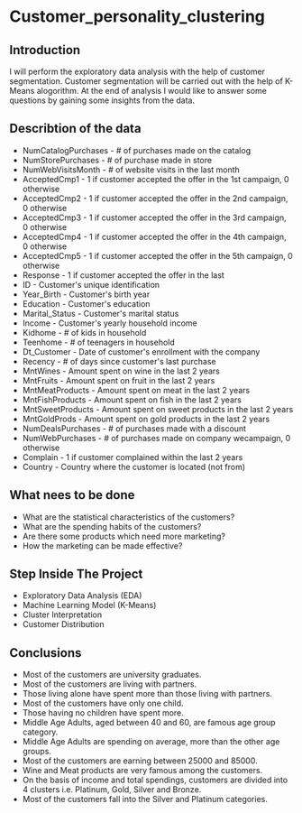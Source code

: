 # Customer_personality_clustering

## Introduction
I will perform the exploratory data analysis with the help of customer segmentation. Customer segmentation will be carried out with the help of K-Means alogorithm. At the end of analysis I would like to answer some questions by gaining some insights from the data.

## Describtion of the data
* NumCatalogPurchases - # of purchases made on the catalog
* NumStorePurchases - # of purchase made in store
* NumWebVisitsMonth - # of website visits in the last month
* AcceptedCmp1 - 1 if customer accepted the offer in the 1st campaign, 0 otherwise
* AcceptedCmp2 - 1 if customer accepted the offer in the 2nd campaign, 0 otherwise
* AcceptedCmp3 - 1 if customer accepted the offer in the 3rd campaign, 0 otherwise
* AcceptedCmp4 - 1 if customer accepted the offer in the 4th campaign, 0 otherwise
* AcceptedCmp5 - 1 if customer accepted the offer in the 5th campaign, 0 otherwise
* Response - 1 if customer accepted the offer in the last 
* ID - Customer's unique identification
* Year_Birth - Customer's birth year
* Education - Customer's education
* Marital_Status - Customer's marital status
* Income - Customer's yearly household income
* Kidhome - # of kids in household
* Teenhome - # of teenagers in household
* Dt_Customer - Date of customer's enrollment with the company
* Recency - # of days since customer's last purchase
* MntWines - Amount spent on wine in the last 2 years
* MntFruits - Amount spent on fruit in the last 2 years
* MntMeatProducts - Amount spent on meat in the last 2 years
* MntFishProducts - Amount spent on fish in the last 2 years
* MntSweetProducts - Amount spent on sweet products in the last 2 years
* MntGoldProds - Amount spent on gold products in the last 2 years
* NumDealsPurchases - # of purchases made with a discount
* NumWebPurchases - # of purchases made on company wecampaign, 0 otherwise
* Complain - 1 if customer complained within the last 2 years
* Country - Country where the customer is located (not from)

## What nees to be done
* What are the statistical characteristics of the customers?
* What are the spending habits of the customers?
* Are there some products which need more marketing?
* How the marketing can be made effective?

## Step Inside The Project
* Exploratory Data Analysis (EDA)
* Machine Learning Model (K-Means)
* Cluster Interpretation
* Customer Distribution

## Conclusions
* Most of the customers are university graduates.
* Most of the customers are living with partners.
* Those living alone have spent more than those living with partners.
* Most of the customers have only one child.
* Those having no children have spent more.
* Middle Age Adults, aged between 40 and 60, are famous age group category.
* Middle Age Adults are spending on average, more than the other age groups.
* Most of the customers are earning between 25000 and 85000.
* Wine and Meat products are very famous among the customers.
* On the basis of income and total spendings, customers are divided into 4 clusters i.e. Platinum, Gold, Silver and Bronze.
* Most of the customers fall into the Silver and Platinum categories.
